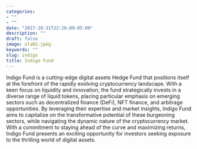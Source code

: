```yaml
---
categories:
- ""
- ""
date: "2017-10-31T22:26:09-05:00"
description: ""
draft: false
image: ola02.jpeg
keywords: ""
slug: indigo
title: Indigo Fund
---
```

Indigo Fund is a cutting-edge digital assets Hedge Fund that positions itself at the forefront of the rapidly evolving cryptocurrency landscape. With a keen focus on liquidity and innovation, the fund strategically invests in a diverse range of liquid tokens, placing particular emphasis on emerging sectors such as decentralized finance (DeFi), NFT finance, and arbitrage opportunities. By leveraging their expertise and market insights, Indigo Fund aims to capitalize on the transformative potential of these burgeoning sectors, while navigating the dynamic nature of the cryptocurrency market. With a commitment to staying ahead of the curve and maximizing returns, Indigo Fund presents an exciting opportunity for investors seeking exposure to the thrilling world of digital assets.